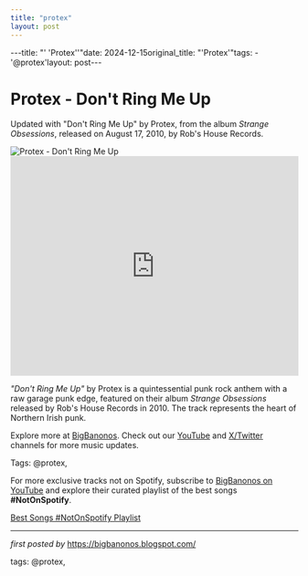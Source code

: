 ```yaml
---
title: "protex"
layout: post
---
```

---title: "' 'Protex''"date: 2024-12-15original_title: "'Protex'"tags:  - '@protex'layout: post---<!-- Title of the Post --><h1 >Protex - Don't Ring Me Up</h1> <!-- Introductory Text --><p >Updated with "Don't Ring Me Up" by Protex, from the album *Strange Obsessions*, released on August 17, 2010, by Rob's House Records.</p> <!-- Featured Image --><div > <img src="https://i.discogs.com/fiyc532wE5MsLWyRjJvbe7xrnoyVyINZR-AzCPoHrq8/rs:fit/g:sm/q:40/h:300/w:300/czM6Ly9kaXNjb2dz/LWRhdGFiYXNlLWlt/YWdlcy9SLTEzNTc0/MjAtMTIxNjk5OTk4/NC5qcGVn.jpeg" alt="Protex - Don't Ring Me Up" /></div> <!-- YouTube Video Embed --><div > <iframe width="100%" height="385" src="https://www.youtube.com/embed/VlJtEc-v00w" title="Protex - Don't Ring Me Up" frameborder="0" allow="accelerometer; autoplay; clipboard-write; encrypted-media; gyroscope; picture-in-picture; web-share" referrerpolicy="strict-origin-when-cross-origin" allowfullscreen></iframe></div> <!-- Song Information --><div > <p><em>"Don't Ring Me Up"</em> by Protex is a quintessential punk rock anthem with a raw garage punk edge, featured on their album *Strange Obsessions* released by Rob's House Records in 2010. The track represents the heart of Northern Irish punk.</p></div> <!-- Footer Links --><div > <p>Explore more at <a href="https://bigbanonos.blogspot.com/" target="_blank">BigBanonos</a>. Check out our <a href="https://www.youtube.com/@BigBanonos" target="_blank">YouTube</a> and <a href="https://x.com/bigbanonos" target="_blank">X/Twitter</a> channels for more music updates.</p></div> <!-- Tags --><p >Tags: @protex,</p><!--Subscribe and Playlist Links--><div>    <p>For more exclusive tracks not on Spotify, subscribe to <a href="https://www.youtube.com/@BigBanonos" target="_blank">BigBanonos on YouTube</a> and explore their curated playlist of the best songs <strong>#NotOnSpotify</strong>.</p>    <p><a href="https://www.youtube.com/playlist?list=PLtuNtuTatqI0kFahUCbtbfenC_ET5O_tr" target="_blank">Best Songs #NotOnSpotify Playlist<br /></a></p></div><hr /><p><em>first posted by</em> <a href="https://bigbanonos.blogspot.com/" rel="noopener" target="_new">https://bigbanonos.blogspot.com/</a></p><p>tags: @protex,</p>